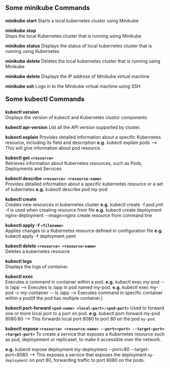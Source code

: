 <p style="font-size: 20px;"><b>Some minikube Commands</b></p>

**minikube start**
Starts a local kubernetes cluster using Minikube

**minikube stop**	
Stops the local Kubernetes cluster that is running using Minikube

**minikube status**
Displays the status of local kubernetes cluster that is running using Kubernetes

**minikube delete**
Deletes the local kubernetes cluster that is running using Minikube

**minikube delete**
Displays the IP address of Minikube virtual machine

**minikube ssh**
Logs in to the Minikube virtual machine using SSH



<p style="font-size: 20px;"><b>Some kubectl Commands</b></p>

**kubectl version**   
Displays the version of kubectl and Kubernetes clustor components

**kubectl api-version**
List all the API version supported by cluster.

**kubectl explain**
Provides detailed information about a specific Kubernetes resource, including its field and description
**e.g.** kubectl explain pods --> This will give information about pod resource.

**kubectl get `<resource>`**   	    
Retrieves information about Kubernetes resources, such as Pods, Deployments and Services

**kubectl describe `<resource> <resource-name>`**   
Provides detailed information about a specific kubernetes resource or a set of kubernetes 
**e.g.** kubectl describe pod my-pod

**kubectl create**   
Creates new resources in kubernetes cluster
**e.g.** kubectl create -f pod.yml      -f is used when creating resource from file
**e.g.** kubectl create deployment nginx-deployment --image=nginx create resource from command line

**kubectl apply -f `<filename>`**   
Applies changes to a Kubernetes resource defined in configuration file 
**e.g.** kubectl apply -f deployment.yaml

**kubectl delete `<resource> <resource-name>`**   
Deletes a kubernetes resource 

**kubectl logs**   
Displays the logs of container.

**kubectl exec**   
Executes a command in container within a pod.
**e.g.** kubectl exec my-pod -- ls /app  -->  Executes ls /app in pod named my-pod.
**e.g.** kubectl exec my-pod -c my-container -- ls /app   -->  Executes command in specific container within a pod(if the pod has multiple container.)

**kubectl port-forward `<pod-name> <local-port>:<pod-port>`**
Used to forward one or more local port to a port on pod.
**e.g.** kubectl port-forward my-pod 8080:80  -->  This forwards local port 8080 to port 80 on the pod `my-pod`.

**kubectl expose `<resource> <resource-name> --port=<port> --target-port=<target-port>`**
To create a service that exposes a Kubernetes resource such as pod, deployement or replicaset, to make it accessible over the network.

**e.g.** kubectl expose deployment my-deployment --port=80 --target-port=8080   --> This exposes a service that exposes the deployment `my-deployment` on port 80, forwarding traffic to port 8080 on the pods.